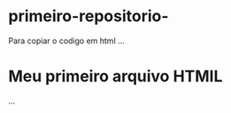 # primeiro-repositorio-

Para copiar o codigo em html 
...
<html>
  <h1>Meu primeiro arquivo HTMIL</h1>
 </html>
...
